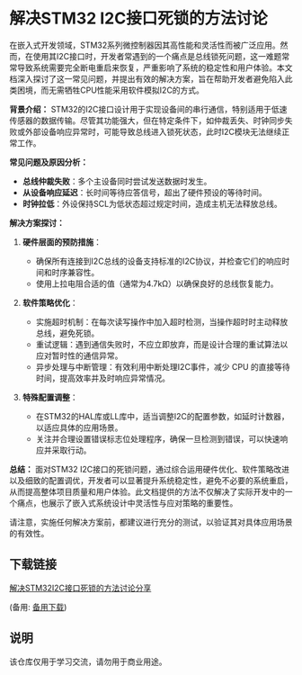 # 解决STM32 I2C接口死锁的方法讨论

在嵌入式开发领域，STM32系列微控制器因其高性能和灵活性而被广泛应用。然而，在使用其I2C接口时，开发者常遇到的一个痛点是总线锁死问题，这一难题常常导致系统需要完全断电重启来恢复，严重影响了系统的稳定性和用户体验。本文档深入探讨了这一常见问题，并提出有效的解决方案，旨在帮助开发者避免陷入此类困境，而无需牺牲CPU性能采用软件模拟I2C的方式。

**背景介绍：**
STM32的I2C接口设计用于实现设备间的串行通信，特别适用于低速传感器的数据传输。尽管其功能强大，但在特定条件下，如仲裁丢失、时钟同步失败或外部设备响应异常时，可能导致总线进入锁死状态，此时I2C模块无法继续正常工作。

**常见问题及原因分析：**
- **总线仲裁失败**：多个主设备同时尝试发送数据时发生。
- **从设备响应延迟**：长时间等待应答信号，超出了硬件预设的等待时间。
- **时钟拉低**：外设保持SCL为低状态超过规定时间，造成主机无法释放总线。

**解决方案探讨：**
1. **硬件层面的预防措施**：
   - 确保所有连接到I2C总线的设备支持标准的I2C协议，并检查它们的响应时间和时序兼容性。
   - 使用上拉电阻合适的值（通常为4.7kΩ）以确保良好的总线恢复能力。

2. **软件策略优化**：
   - 实施超时机制：在每次读写操作中加入超时检测，当操作超时时主动释放总线，避免死锁。
   - 重试逻辑：遇到通信失败时，不应立即放弃，而是设计合理的重试算法以应对暂时性的通信异常。
   - 异步处理与中断管理：有效利用中断处理I2C事件，减少 CPU 的直接等待时间，提高效率并及时响应异常情况。

3. **特殊配置调整**：
   - 在STM32的HAL库或LL库中，适当调整I2C的配置参数，如延时计数器，以适应具体的应用场景。
   - 关注并合理设置错误标志位处理程序，确保一旦检测到错误，可以快速响应并采取行动。

**总结：**
面对STM32 I2C接口的死锁问题，通过综合运用硬件优化、软件策略改进以及细致的配置调优，开发者可以显著提升系统稳定性，避免不必要的系统重启，从而提高整体项目质量和用户体验。此文档提供的方法不仅解决了实际开发中的一个痛点，也展示了嵌入式系统设计中灵活性与应对策略的重要性。

请注意，实施任何解决方案前，都建议进行充分的测试，以验证其对具体应用场景的有效性。

## 下载链接
[解决STM32I2C接口死锁的方法讨论分享](https://pan.quark.cn/s/8fe28f9b4d3e) 

(备用: [备用下载](https://pan.baidu.com/s/1hM0aBCM_2rqzpq2UJGrvTw?pwd=1234))

## 说明

该仓库仅用于学习交流，请勿用于商业用途。
